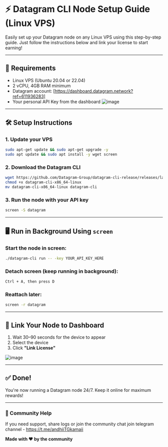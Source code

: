 
# ⚡ Datagram CLI Node Setup Guide (Linux VPS)

Easily set up your Datagram node on any Linux VPS using this step-by-step guide. Just follow the instructions below and link your license to start earning!

---

## 🧰 Requirements

- Linux VPS (Ubuntu 20.04 or 22.04)
- 2 vCPU, 4GB RAM minimum
- Datagram account: [https://dashboard.datagram.network?ref=611936283]
- Your personal API Key from the dashboard 
![image](https://github.com/user-attachments/assets/bcd084da-a420-46b7-9f07-683d2f862aca)

---

## 🛠️ Setup Instructions

### 1. Update your VPS
```bash
sudo apt-get update && sudo apt-get upgrade -y
sudo apt update && sudo apt install -y wget screen
```

### 2. Download the Datagram CLI
```bash
wget https://github.com/Datagram-Group/datagram-cli-release/releases/latest/download/datagram-cli-x86_64-linux
chmod +x datagram-cli-x86_64-linux
mv datagram-cli-x86_64-linux datagram-cli
```

### 3. Run the node with your API key
```bash
screen -S datagram
```

---

## 🖥️ Run in Background Using `screen`

### Start the node in screen:
```bash
./datagram-cli run -- -key YOUR_API_KEY_HERE
```

### Detach screen (keep running in background):
```bash
Ctrl + A, then press D
```

### Reattach later:
```bash
screen -r datagram
```

---

## 🔗 Link Your Node to Dashboard

1. Wait 30–90 seconds for the device to appear
2. Select the device
3. Click **"Link License"**

![image](https://github.com/user-attachments/assets/6d069bd4-d3a4-41aa-bc46-d2b5b2fc02ce)

---

## ✅ Done!

You're now running a Datagram node 24/7. Keep it online for maximum rewards!

---

### 💬 Community Help

If you need support, share logs or join the community chat join telegram channel - https://t.me/andhiiTGkamaii

**Made with ❤️ by the community**
